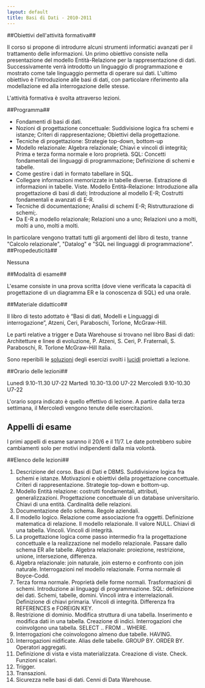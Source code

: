 ```yaml
---
layout: default
title: Basi di Dati - 2010-2011
---
```


##Obiettivi dell'attività formativa##

Il corso si propone di introdurre alcuni strumenti informatici avanzati per il trattamento delle informazioni. Un primo obiettivo consiste nella presentazione del modello Entità-Relazione per la rappresentazione di dati. Successivamente verrà introdotto un linguaggio di programmazione e mostrato come tale linguaggio permetta di operare sui dati. L'ultimo obiettivo è l'introduzione alle basi di dati, con particolare riferimento alla modellazione ed alla interrogazione delle stesse.

L'attività formativa è svolta attraverso lezioni.

##Programma##

*  Fondamenti di basi di dati.
*  Nozioni di progettazione concettuale: Suddivisione logica fra schemi e istanze; Criteri di rappresentazione; Obiettivi della progettazione.
*  Tecniche di progettazione: Strategie top-down, bottom-up
*  Modello relazionale: Algebra relazionale; Chiavi e vincoli di integrità; Prima e terza forma normale e loro proprietà.
 SQL: Concetti fondamentali dei linguaggi di programmazione; Definizione di schemi e tabelle.
* Come gestire i dati in formato tabellare in SQL.
*  Collegare informazioni memorizzate in tabelle diverse. Estrazione di informazioni in tabelle. Viste.
 Modello Entità-Relazione: Introduzione alla progettazione di basi di dati; Introduzione al modello E-R; Costrutti fondamentali e avanzati di E-R.
* Tecniche di documentazione; Analisi di schemi E-R; Ristrutturazione di schemi;.
*  Da E-R a modello relazionale; Relazioni uno a uno; Relazioni uno a molti, molti a uno, molti a molti.


In particolare vengono trattati tutti gli argomenti del libro di testo,
tranne "Calcolo relazionale", "Datalog" e "SQL nei linguaggi di
programmazione".
##Propedeuticità##

Nessuna

##Modalità di esame##

L'esame consiste in una prova scritta (dove viene verificata la capacità di progettazione di un diagramma ER e la conoscenza di SQL) ed una orale.

##Materiale didattico##

Il libro di testo adottato è “Basi di dati, Modelli e Linguaggi di interrogazione”, Atzeni, Ceri, Paraboschi, Torlone, McGraw-Hill.

Le parti relative a trigger e Data Warehouse si trovano nel libro Basi di dati: Architetture e linee di evoluzione, P. Atzeni, S. Ceri, P. Fraternali, S. Paraboschi, R. Torlone McGraw-Hill Italia.

Sono reperibili le [soluzioni](http://www.statistica.unimib.it/~dellavedova/didattica/BasiDati/esercizi_progettazione.pdf)
degli esercizi svolti i
[lucidi](http://www.statistica.unimib.it/~dellavedova/didattica/BasiDati/lucidi_DB_stampa.pdf)
 proiettati a lezione.

##Orario delle lezioni##

Lunedì  9.10-11.30	U7-22
Martedì 10.30-13.00	U7-22
Mercoledì   9.10-10.30	U7-22

L'orario sopra indicato è quello effettivo di lezione.
A partire dalla terza settimana, il Mercoledì vengono tenute delle esercitazioni.

## Appelli di esame

I primi appelli di esame saranno il 20/6 e il 11/7. Le date potrebbero
subire cambiamenti solo per motivi indipendenti dalla mia volontà.


##Elenco delle lezioni##

1. Descrizione del corso. Basi di Dati e DBMS. Suddivisione logica fra schemi e
 istanze.  Motivazioni e obiettivi della progettazione concettuale. Criteri di
 rappresentazione. Strategie top-down e bottom-up.
1.  Modello Entità relazione: costrutti fondamentali, attributi,
   generalizzazioni. Progettazione concettuale di un database universitario.
   Chiavi di una entità. Cardinalità delle relazioni.
1.  Documentazione dello schema. Regole aziendali.
1.  Il modello logico. Relazione come associazione fra oggetti. Definizione
     matematica di relazione. Il modello relazionale. Il valore NULL. Chiavi
     di una tabella. Vincoli. Vincoli di integrità.
1.    La progettazione logica come passo intermedio fra la progettazione
     concettuale e la realizzazione nel modello relazionale. Passare dallo
     schema ER alle tabelle.
Algebra relazionale: proiezione, restrizione,
     unione, intersezione, differenza.
1.    Algebra relazionale: join naturale, join esterno e confronto con join
     naturale. Interrogazioni nel modello relazionale.
    Forma normale di
     Boyce-Codd.
1.  Terza forma normale. Proprietà delle forme normali. Trasformazioni di schemi.
      Introduzione ai linguaggi di programmazione. SQL: definizione dei dati.
     Schemi, tabelle, domini. Vincoli intra e interrelazionali. Definizione di
     chiavi primaria. Vincoli di integrità. Differenza fra REFERENCES e
     FOREIGN KEY.
1.   Restrizione di dominio. Modifica struttura di una tabella. Inserimento e
     modifica dati in una tabella. Creazione di indici.
     Interrogazioni che coinvolgono una tabella. SELECT .. FROM .. WHERE.
1.   Interrogazioni che coinvologono almeno due tabelle. HAVING.
1.   Interrogazioni nidificate. Alias delle tabelle. GROUP BY. ORDER BY. Operatori aggregati.
1.   Definizione di vista e vista materializzata.
     Creazione di viste.  Check. Funzioni scalari.
1.   Trigger.
1.   Transazioni.
1.   Sicurezza nelle basi di dati. Cenni di Data Warehouse.
